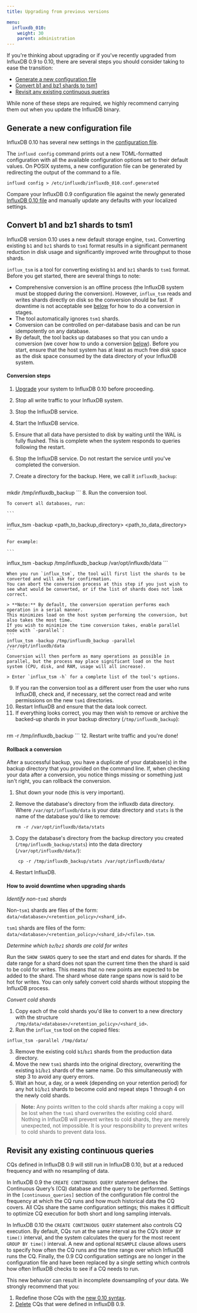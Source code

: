 ```yaml
---
title: Upgrading from previous versions

menu:
  influxdb_010:
    weight: 30
    parent: administration
---
```


If you're thinking about upgrading or if you've recently upgraded from InfluxDB 0.9 to 0.10, there are several steps you should consider taking to ease the transition:

* [Generate a new configuration file](/influxdb/v0.10/administration/upgrading/#generate-a-new-configuration-file)
* [Convert b1 and bz1 shards to tsm1](/influxdb/v0.10/administration/upgrading/#convert-b1-and-bz1-shards-to-tsm1)
* [Revisit any existing continuous queries](/influxdb/v0.10/administration/upgrading/#revisit-any-existing-continuous-queries)

While none of these steps are required, we highly recommend carrying them out when you update the InfluxDB binary.

## Generate a new configuration file

InfluxDB 0.10 has several new settings in the [configuration file](/influxdb/v0.10/administration/config/).

The `influxd config` command prints out a new TOML-formatted configuration with all the available configuration options set to their default values.
On POSIX systems, a new configuration file can be generated by redirecting the output of the command to a file.

```
influxd config > /etc/influxdb/influxdb_010.conf.generated
```

Compare your InfluxDB 0.9 configuration file against the newly generated [InfluxDB 0.10 file](/influxdb/v0.10/administration/config/) and manually update any defaults with your localized settings.

## Convert b1 and bz1 shards to tsm1
InfluxDB version 0.10 uses a new default storage engine, `tsm1`.
Converting existing `b1` and `bz1` shards to `tsm1` format results in a significant permanent reduction in disk usage and significantly improved write throughput to those shards.

`influx_tsm` is a tool for converting existing `b1` and `bz1` shards to `tsm1` format.
Before you get started, there are several things to note:

* Comprehensive conversion is an offline process (the InfluxDB system must be stopped during the conversion).
However, `influx_tsm` reads and writes shards directly on disk so the conversion should be fast.
If downtime is not acceptable see [below](/influxdb/v0.10/administration/upgrading/#how-to-avoid-downtime-when-upgrading-shards) for how to do a conversion in stages.
* The tool automatically ignores `tsm1` shards.
* Conversion can be controlled on per-database basis and can be run idempotently on any database.
* By default, the tool backs up databases so that you can undo a conversion (we cover how to undo a conversion [below](/influxdb/v0.10/administration/upgrading/#rollback-a-conversion)).
Before you start, ensure that the host system has at least as much free disk space as the disk space consumed by the data directory of your InfluxDB system.

#### Conversion steps

1. [Upgrade](https://influxdata.com/downloads/) your system to InfluxDB 0.10 before proceeding.
2. Stop all write traffic to your InfluxDB system.
3. Stop the InfluxDB service.
4. Start the InfluxDB service.
5. Ensure that all data have persisted to disk by waiting until the WAL is fully flushed.
This is complete when the system responds to queries following the restart.
6. Stop the InfluxDB service. Do not restart the service until you've completed the conversion.
7. Create a directory for the backup. Here, we call it `influxdb_backup`:

    ```
mkdir /tmp/influxdb_backup
    ```
8. Run the conversion tool.

    To convert all databases, run:

    ```
influx_tsm -backup <path_to_backup_directory>  <path_to_data_directory>
    ```

    For example:

    ```
influx_tsm -backup /tmp/influxdb_backup /var/opt/influxdb/data
    ```

    When you run `influx_tsm`, the tool will first list the shards to be converted and will ask for confirmation.
    You can abort the conversion process at this step if you just wish to see what would be converted, or if the list of shards does not look correct.

    > **Note:** By default, the conversion operation performs each operation in a serial manner.
    This minimizes load on the host system performing the conversion, but also takes the most time.
    If you wish to minimize the time conversion takes, enable parallel mode with `-parallel`:
    ```
    influx_tsm -backup /tmp/influxdb_backup -parallel /var/opt/influxdb/data
    ```
    Conversion will then perform as many operations as possible in parallel, but the process may place significant load on the host system (CPU, disk, and RAM, usage will all increase).  

    > Enter `influx_tsm -h` for a complete list of the tool's options.
9. If you ran the conversion tool as a different user from the user who runs InfluxDB, check and, if necessary, set the correct read and write permissions on the new `tsm1` directories.
10. Restart InfluxDB and ensure that the data look correct.
11. If everything looks correct, you may then wish to remove or archive the backed-up shards in your backup directory (`/tmp/influxdb_backup`):
    ```
rm -r /tmp/influxdb_backup
    ```
12. Restart write traffic and you're done!

#### Rollback a conversion
After a successful backup, you have a duplicate of your database(s) in the backup directory that you provided on the command line.
If, when checking your data after a conversion, you notice things missing or something just isn't right, you can rollback the conversion.

1. Shut down your node (this is very important).
2. Remove the database's directory from the influxdb data directory.
Where `/var/opt/influxdb/data` is your data directory and `stats` is the name of the database you'd like to remove:

    ```
    rm -r /var/opt/influxdb/data/stats
    ```
3. Copy the database's directory from the backup directory you created (`/tmp/influxdb_backup/stats`) into the data directory (`/var/opt/influxdb/data/`):

    ```
     cp -r /tmp/influxdb_backup/stats /var/opt/influxdb/data/
    ```
4. Restart InfluxDB.

#### How to avoid downtime when upgrading shards

*Identify non-`tsm1` shards*

Non-`tsm1` shards are files of the form: `data/<database>/<retention_policy>/<shard_id>`.

`tsm1` shards are files of the form: `data/<database>/<retention_policy>/<shard_id>/<file>.tsm`.

*Determine which `bz`/`bz1` shards are cold for writes*

Run the `SHOW SHARDS` query to see the start and end dates for shards.
If the date range for a shard does not span the current time then the shard is said to be cold for writes.
This means that no new points are expected to be added to the shard.
The shard whose date range spans now is said to be hot for writes.
You can only safely convert cold shards without stopping the InfluxDB process.

*Convert cold shards*

1. Copy each of the cold shards you'd like to convert to a new directory with the structure `/tmp/data/<database>/<retention_policy>/<shard_id>`.
2. Run the `influx_tsm` tool on the copied files:
```
influx_tsm -parallel /tmp/data/
```
3. Remove the existing cold `b1`/`bz1` shards from the production data directory.
4. Move the new `tsm1` shards into the original directory, overwriting the existing `b1`/`bz1` shards of the same name. Do this simultaneously with step 3 to avoid any query errors.
5. Wait an hour, a day, or a week (depending on your retention period) for any hot `b1`/`bz1` shards to become cold and repeat steps 1 through 4 on the newly cold shards.

> **Note:** Any points written to the cold shards after making a copy will be lost when the `tsm1` shard overwrites the existing cold shard.
Nothing in InfluxDB will prevent writes to cold shards, they are merely unexpected, not impossible.
It is your responsibility to prevent writes to cold shards to prevent data loss.

## Revisit any existing continuous queries

CQs defined in InfluxDB 0.9 will still run in InfluxDB 0.10, but at a reduced frequency and with no resampling of data.

In InfluxDB 0.9 the `CREATE CONTINUOUS QUERY` statement defines the Continuous Query’s (CQ) database and the query to be performed.
Settings in the `[continuous_queries]` section of the configuration file control the frequency at which the CQ runs and how much historical data the CQ covers.
All CQs share the same configuration settings; this makes it difficult to optimize CQ execution for both short and long sampling intervals.

In InfluxDB 0.10 the `CREATE CONTINUOUS QUERY` statement also controls CQ execution.
By default, CQs run at the same interval as the CQ’s `GROUP BY time()` interval, and the system calculates the query for the most recent `GROUP BY time()` interval.
A new and optional `RESAMPLE` clause allows users to specify how often the CQ runs and the time range over which InfluxDB runs the CQ.
Finally, the 0.9 CQ configuration settings are no longer in the configuration file and have been replaced by a single setting which controls how often InfluxDB checks to see if a CQ needs to run.

This new behavior can result in incomplete downsampling of your data. We strongly recommend that you:

1. Redefine those CQs with the [new 0.10 syntax](/influxdb/v0.10/query_language/continuous_queries/#the-create-continuous-query-statement).
2. [Delete](/influxdb/v0.10/query_language/continuous_queries/#delete-cqs-with-drop) CQs that were defined in InfluxDB 0.9.
